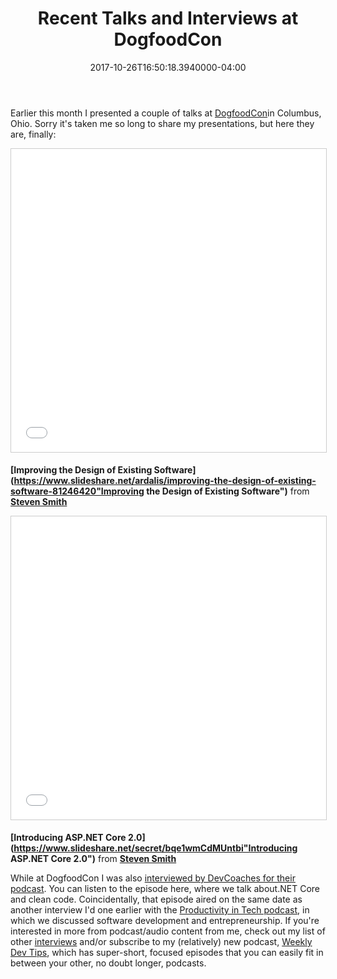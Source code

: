 ﻿---
title: Recent Talks and Interviews at DogfoodCon
date: "2017-10-26T16:50:18.3940000-04:00"
description: >
featuredImage: /img/interview-2207741_1280.jpg
---

Earlier this month I presented a couple of talks at [DogfoodCon](http://dogfoodcon.com/)in Columbus, Ohio. Sorry it's taken me so long to share my presentations, but here they are, finally:

<iframe width="595" height="485" src="//www.slideshare.net/slideshow/embed_code/key/3FzNAJNnFsIa1v" frameborder="0" marginwidth="0" marginheight="0" scrolling="no" allowfullscreen="allowfullscreen" style="border: 1px solid #CCC; border-width: 1px; margin-bottom: 5px; max-width: 100%;"> </iframe>

**[Improving the Design of Existing Software](https://www.slideshare.net/ardalis/improving-the-design-of-existing-software-81246420"Improving the Design of Existing Software")** from **[Steven Smith](https://www.slideshare.net/ardalis)**

<iframe width="595" height="485" src="//www.slideshare.net/slideshow/embed_code/key/bqe1wmCdMUntbi" frameborder="0" marginwidth="0" marginheight="0" scrolling="no" allowfullscreen="allowfullscreen" style="border: 1px solid #CCC; border-width: 1px; margin-bottom: 5px; max-width: 100%;"> </iframe>

**[Introducing ASP.NET Core 2.0](https://www.slideshare.net/secret/bqe1wmCdMUntbi"Introducing ASP.NET Core 2.0")** from **[Steven Smith](https://www.slideshare.net/ardalis)**

While at DogfoodCon I was also [interviewed by DevCoaches for their podcast](http://devcoaches.com/ep-29-steve-smith-live-from-dogfoodcon/). You can listen to the episode here, where we talk about.NET Core and clean code. Coincidentally, that episode aired on the same date as another interview I'd one earlier with the [Productivity in Tech podcast](https://productivityintech.com/pitpodcast/59db0dd7791e4b0e8d415446), in which we discussed software development and entrepreneurship. If you're interested in more from podcast/audio content from me, check out my list of other [interviews](https://ardalis.com/interviews) and/or subscribe to my (relatively) new podcast, [Weekly Dev Tips](http://www.weeklydevtips.com/), which has super-short, focused episodes that you can easily fit in between your other, no doubt longer, podcasts.

